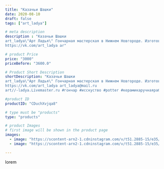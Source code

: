 ```yaml
---
title: "Казачьи Шашки"
date: 2020-08-10
draft: false
tags: ["art_ladya"]

# meta description
description : "Казачьи Шашки 
art_ladya\"Арт Ладья\" Гончарная мастерская в Нижнем Новгороде. Изготовление керамики и мастер//-классы по обучению. 
https://vk.com/art_ladya ar"

# product Price
price: "3000"
priceBefore: "3600.0"

# Product Short Description
shortDescription: "Казачьи Шашки 
art_ladya\"Арт Ладья\" Гончарная мастерская в Нижнем Новгороде. Изготовление керамики и мастер//-классы по обучению. 
https://vk.com/art_ladya art_ladya@mail.ru 
art//-ladya.Livemaster.ru #гончар #исскуство #potter #керамикаручнаяработа #гончарнаямастерская #керамиканазаказ #handmade #craftsman #керамика #painter #эксклюзивнаякерамика #казак #decor #ceramicware #friends #claygoods #шашка #earthenware #ceramic #design #beautifulpeople #magic #masterclass #ceramicart #hummels #мастерклассы #авторскаякерамика"

#product ID
productID: "CDuchXvjqa8"

# type must be "products"
type: "products"

# product Images
# first image will be shown in the product page
images:
  - image: "https://scontent-arn2-1.cdninstagram.com/v/t51.2885-15/e35/117477099_339877623708325_3748015764506727341_n.jpg?tp=1&_nc_ht=scontent-arn2-1.cdninstagram.com&_nc_cat=101&_nc_ohc=chwhDSU5GusAX9pF7UX&oh=4bddf96eb24178cd45dbc80d9b51ab3b&oe=606CDECD&ig_cache_key=MjM3Mjk1OTQ4Njc5OTEyNTY3Mw%3D%3D.2"
  - image: "https://scontent-arn2-1.cdninstagram.com/v/t51.2885-15/e35/117440031_294436751777695_7126102892204174900_n.jpg?tp=1&_nc_ht=scontent-arn2-1.cdninstagram.com&_nc_cat=107&_nc_ohc=Q4lxKjVClpUAX81AO7M&oh=53525db1348e20bfa6dbe6e441c9e8f2&oe=606C3C58&ig_cache_key=MjM3Mjk1OTQ4NjYyMjk2MTk4Nw%3D%3D.2"

---
```

lorem
